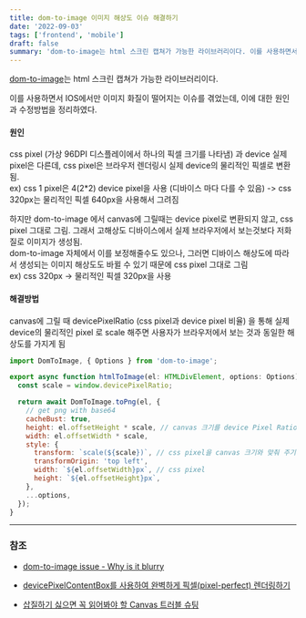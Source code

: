 ```yaml
---
title: dom-to-image 이미지 해상도 이슈 해결하기
date: '2022-09-03'
tags: ['frontend', 'mobile']
draft: false
summary: 'dom-to-image는 html 스크린 캡쳐가 가능한 라이브러리이다. 이를 사용하면서 IOS에서만 이미지 화질이 떨어지는 이슈를 겪었는데, 이에 대한 원인과 수정방법을 정리하였다.'
---
```


[dom-to-image](https://github.com/tsayen/dom-to-image)는 html 스크린 캡쳐가 가능한 라이브러리이다.

이를 사용하면서 IOS에서만 이미지 화질이 떨어지는 이슈를 겪었는데, 이에 대한 원인과 수정방법을 정리하였다.

#### 원인

css pixel (가상 96DPI 디스플레이에서 하나의 픽셀 크기를 나타냄) 과 device 실제 pixel은 다른데, css pixel은 브라우저 렌더링시 실제 device의 물리적인 픽셀로 변환됨. <br />
ex) css 1 pixel은 4(2\*2) device pixel을 사용 (디바이스 마다 다를 수 있음) -> css 320px는 물리적인 픽셀 640px을 사용해서 그려짐

하지만 dom-to-image 에서 canvas에 그릴때는 device pixel로 변환되지 않고, css pixel 그대로 그림. 그래서 고해상도 디바이스에서 실제 브라우저에서 보는것보다 저화질로 이미지가 생성됨. <br />
dom-to-image 자체에서 이를 보정해줄수도 있으나, 그러면 디바이스 해상도에 따라서 생성되는 이미지 해상도도 바뀔 수 있기 때문에 css pixel 그대로 그림 <br />
ex) css 320px -> 물리적인 픽셀 320px을 사용

#### 해결방법

canvas에 그릴 때 devicePixelRatio (css pixel과 device pixel 비율) 을 통해 실제 device의 물리적인 pixel 로 scale 해주면 사용자가 브라우저에서 보는 것과 동일한 해상도를 가지게 됨

```js
import DomToImage, { Options } from 'dom-to-image';

export async function htmlToImage(el: HTMLDivElement, options: Options) {
  const scale = window.devicePixelRatio;

  return await DomToImage.toPng(el, {
    // get png with base64
    cacheBust: true,
    height: el.offsetHeight * scale, // canvas 크기를 device Pixel Ratio 에 따라 보정
    width: el.offsetWidth * scale,
    style: {
      transform: `scale(${scale})`, // css pixel을 canvas 크기와 맞춰 주기 위해서 scale
      transformOrigin: 'top left',
      width: `${el.offsetWidth}px`, // css pixel
      height: `${el.offsetHeight}px`,
    },
    ...options,
  });
}
```

---

### 참조

- [dom-to-image issue - Why is it blurry](https://github.com/tsayen/dom-to-image/issues/69)

- [devicePixelContentBox를 사용하여 완벽하게 픽셀(pixel-perfect) 렌더링하기](https://ui.toast.com/weekly-pick/ko_20200728)

- [삽질하기 싫으면 꼭 읽어봐야 할 Canvas 트러블 슈팅](https://ui.toast.com/posts/ko_20210526)
